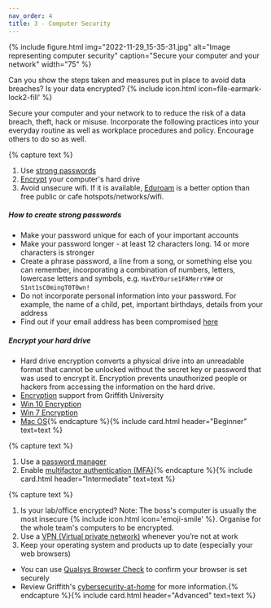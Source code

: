 ```yaml
---
nav_order: 4
title: 3 - Computer Security
---
```


{% include figure.html img="2022-11-29_15-35-31.jpg" alt="Image representing computer security" caption="Secure your computer and your network" width="75" %}

Can you show the steps taken and measures put in place to avoid data breaches? Is your data encrypted? {% include icon.html icon=file-earmark-lock2-fill' %}

Secure your computer and your network to to reduce the risk of a data breach, theft, hack or misuse. Incorporate the following practices into your everyday routine as well as workplace procedures and policy. Encourage others to do so as well. 

{% capture text %}
1. Use [strong passwords](https://www.griffith.edu.au/passwords)
2. [Encrypt](https://www.griffith.edu.au/about-griffith/cybersecurity/data-protection) your computer's hard drive
3. Avoid unsecure wifi. If it is available, [Eduroam](https://www.griffith.edu.au/internet-access/wifi/eduroam) is a better option than free public or cafe hotspots/networks/wifi.

##### How to create strong passwords
 * Make your password unique for each of your important accounts
 * Make your password longer - at least 12 characters long. 14 or more characters is stronger
 * Create a phrase password, a line from a song, or something else you can remember, incorporating a combination of numbers, letters, lowercase letters and symbols, e.g. `HavEY0urse1FAMerrY##`  or `S1nt1sC0mingT0T0wn!`
 * Do not incorporate personal information into your password. For example, the name of a child, pet, important birthdays, details from your address
 * Find out if your email address has been compromised [here](https://haveibeenpwned.com/)

##### Encrypt your hard drive
* Hard drive encryption converts a physical drive into an unreadable format that cannot be unlocked without the secret key or password that was used to encrypt it. Encryption prevents unauthorized people or hackers from accessing the information on the hard drive.
* [Encryption](https://www.griffith.edu.au/about-griffith/cybersecurity/data-protection) support from Griffith University
* [Win 10 Encryption](https://www.windowscentral.com/how-use-bitlocker-encryption-windows-10)
* [Win 7 Encryption](https://www.microsoft.com/en-au/download/details.aspx?id=4794) 
* [Mac OS](https://support.apple.com/en-au/HT204837){% endcapture %}{% include card.html header="Beginner" text=text %}

{% capture text %}
1. Use a [password manager](https://www.griffith.edu.au/passwords/lastpass)
2. Enable [multifactor authentication (MFA)](https://support.microsoft.com/en-us/topic/what-is-multifactor-authentication-e5e39437-121c-be60-d123-eda06bddf661){% endcapture %}{% include card.html header="Intermediate" text=text %}

{% capture text %}
1. Is your lab/office encrypted?  Note: The boss's computer is usually the most insecure {% include icon.html icon='emoji-smile' %}. Organise for the whole team's computers to be encrypted.
2. Use a [VPN (Virtual private network)](https://au.pcmag.com/vpn/138/the-best-vpn-services) whenever you’re not at work
3. Keep your operating system and products up to date (especially your web browsers)
* You can use [Qualsys Browser Check](https://browsercheck.qualys.com/) to confirm your browser is set securely
* Review Griffith's [cybersecurity-at-home](https://www.griffith.edu.au/about-griffith/cybersecurity/cybersecurity-at-home) for more information.{% endcapture %}{% include card.html header="Advanced" text=text %}
